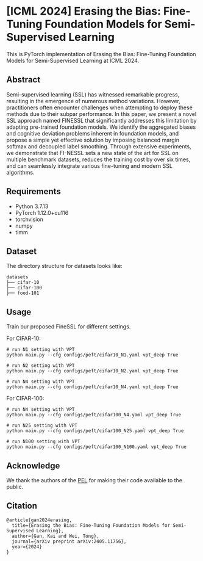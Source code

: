 # [ICML 2024] Erasing the Bias: Fine-Tuning Foundation Models for Semi-Supervised Learning

This is PyTorch implementation of Erasing the Bias: Fine-Tuning Foundation Models for Semi-Supervised Learning at ICML 2024. 

## Abstract

Semi-supervised learning (SSL) has witnessed remarkable progress, resulting in the emergence of numerous method variations. However, practitioners often encounter challenges when attempting to deploy these methods due to their subpar performance. In this paper, we present a novel SSL approach named FINESSL that significantly addresses this limitation by adapting pre-trained foundation models. We identify the aggregated biases and cognitive deviation problems inherent in foundation models, and propose a simple yet effective solution by imposing balanced margin softmax and decoupled label smoothing. Through extensive experiments, we demonstrate that FI-NESSL sets a new state of the art for SSL on multiple benchmark datasets, reduces the training cost by over six times, and can seamlessly integrate various fine-tuning and modern SSL algorithms.

## Requirements

- Python 3.7.13
- PyTorch 1.12.0+cu116
- torchvision
- numpy
- timm

## Dataset

The directory structure for datasets looks like:
```
datasets
├── cifar-10
├── cifar-100
├── food-101
```


## Usage

Train our proposed FineSSL for different settings.

For CIFAR-10:

```
# run N1 setting with VPT
python main.py --cfg configs/peft/cifar10_N1.yaml vpt_deep True

# run N2 setting with VPT
python main.py --cfg configs/peft/cifar10_N2.yaml vpt_deep True

# run N4 setting with VPT
python main.py --cfg configs/peft/cifar10_N4.yaml vpt_deep True
```
For CIFAR-100:

```
# run N4 setting with VPT
python main.py --cfg configs/peft/cifar100_N4.yaml vpt_deep True

# run N25 setting with VPT
python main.py --cfg configs/peft/cifar100_N25.yaml vpt_deep True

# run N100 setting with VPT
python main.py --cfg configs/peft/cifar100_N100.yaml vpt_deep True
```

## Acknowledge

We thank the authors of the [PEL](https://github.com/shijxcs/PEL) for making their code available to the public.

## Citation

```
@article{gan2024erasing,
  title={Erasing the Bias: Fine-Tuning Foundation Models for Semi-Supervised Learning},
  author={Gan, Kai and Wei, Tong},
  journal={arXiv preprint arXiv:2405.11756},
  year={2024}
}
```

